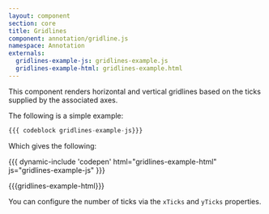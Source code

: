```yaml
---
layout: component
section: core
title: Gridlines
component: annotation/gridline.js
namespace: Annotation
externals:
  gridlines-example-js: gridlines-example.js
  gridlines-example-html: gridlines-example.html
---
```


This component renders horizontal and vertical gridlines based on the ticks supplied by the associated axes.

The following is a simple example:

```js
{{{ codeblock gridlines-example-js}}}
```

Which gives the following:

{{{ dynamic-include 'codepen' html="gridlines-example-html" js="gridlines-example-js" }}}

{{{gridlines-example-html}}}
<script type="text/javascript">
{{{gridlines-example-js}}}
</script>

You can configure the number of ticks via the `xTicks` and `yTicks` properties.
